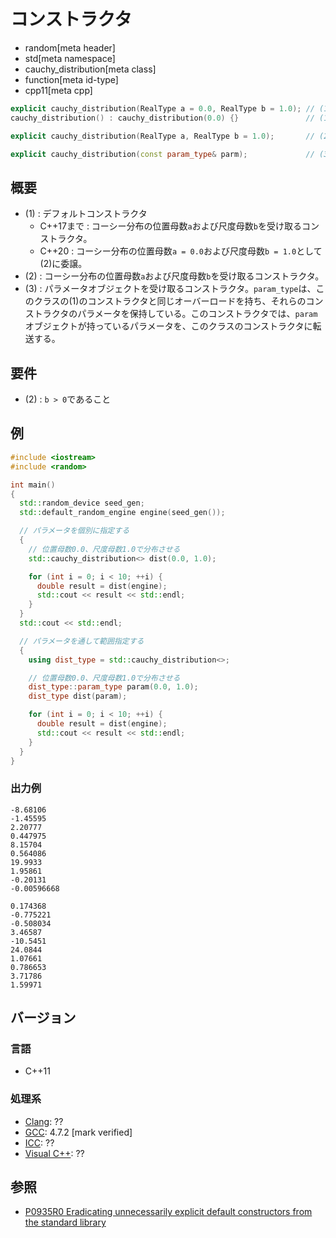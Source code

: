 # コンストラクタ
* random[meta header]
* std[meta namespace]
* cauchy_distribution[meta class]
* function[meta id-type]
* cpp11[meta cpp]

```cpp
explicit cauchy_distribution(RealType a = 0.0, RealType b = 1.0); // (1)
cauchy_distribution() : cauchy_distribution(0.0) {}               // (1) C++20

explicit cauchy_distribution(RealType a, RealType b = 1.0);       // (2) C++20

explicit cauchy_distribution(const param_type& parm);             // (3)
```

## 概要

- (1) : デフォルトコンストラクタ
    - C++17まで : コーシー分布の位置母数`a`および尺度母数`b`を受け取るコンストラクタ。
    - C++20 : コーシー分布の位置母数`a = 0.0`および尺度母数`b = 1.0`として(2)に委譲。
- (2) : コーシー分布の位置母数`a`および尺度母数`b`を受け取るコンストラクタ。
- (3) : パラメータオブジェクトを受け取るコンストラクタ。`param_type`は、このクラスの(1)のコンストラクタと同じオーバーロードを持ち、それらのコンストラクタのパラメータを保持している。このコンストラクタでは、`param`オブジェクトが持っているパラメータを、このクラスのコンストラクタに転送する。


## 要件
- (2) : `b > 0`であること


## 例
```cpp example
#include <iostream>
#include <random>

int main()
{
  std::random_device seed_gen;
  std::default_random_engine engine(seed_gen());

  // パラメータを個別に指定する
  {
    // 位置母数0.0、尺度母数1.0で分布させる
    std::cauchy_distribution<> dist(0.0, 1.0);

    for (int i = 0; i < 10; ++i) {
      double result = dist(engine);
      std::cout << result << std::endl;
    }
  }
  std::cout << std::endl;

  // パラメータを通して範囲指定する
  {
    using dist_type = std::cauchy_distribution<>;

    // 位置母数0.0、尺度母数1.0で分布させる
    dist_type::param_type param(0.0, 1.0);
    dist_type dist(param);

    for (int i = 0; i < 10; ++i) {
      double result = dist(engine);
      std::cout << result << std::endl;
    }
  }
}
```

### 出力例
```
-8.68106
-1.45595
2.20777
0.447975
8.15704
0.564086
19.9933
1.95861
-0.20131
-0.00596668

0.174368
-0.775221
-0.508034
3.46587
-10.5451
24.0844
1.07661
0.786653
3.71786
1.59971
```

## バージョン
### 言語
- C++11

### 処理系
- [Clang](/implementation.md#clang): ??
- [GCC](/implementation.md#gcc): 4.7.2 [mark verified]
- [ICC](/implementation.md#icc): ??
- [Visual C++](/implementation.md#visual_cpp): ??


## 参照

- [P0935R0 Eradicating unnecessarily explicit default constructors from the standard library](http://www.open-std.org/jtc1/sc22/wg21/docs/papers/2018/p0935r0.html)